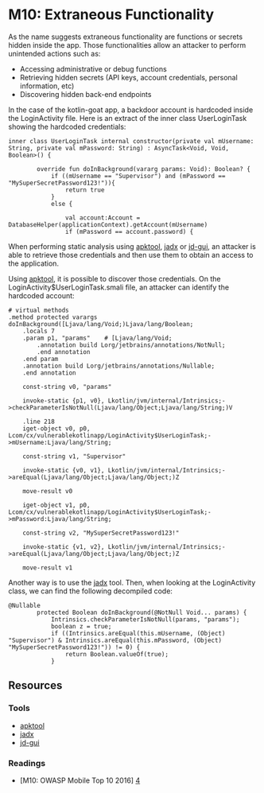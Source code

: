 M10: Extraneous Functionality
=============================

As the name suggests extraneous functionality are functions or secrets hidden inside the app.
Those functionalities allow an attacker to perform unintended actions such as:
* Accessing administrative or debug functions
* Retrieving hidden secrets (API keys, account credentials, personal information, etc)
* Discovering hidden back-end endpoints

In the case of the kotlin-goat app, a backdoor account is hardcoded inside the LoginActivity file.
Here is an extract of the inner class UserLoginTask showing the hardcoded credentials:

``` 
inner class UserLoginTask internal constructor(private val mUsername: String, private val mPassword: String) : AsyncTask<Void, Void, Boolean>() {

        override fun doInBackground(vararg params: Void): Boolean? {
            if ((mUsername == "Supervisor") and (mPassword == "MySuperSecretPassword123!")){
                return true
            }
            else {

                val account:Account = DatabaseHelper(applicationContext).getAccount(mUsername)
                if (mPassword == account.password) {
```


When performing static analysis using [apktool][1], [jadx][2] or [jd-gui][3], an attacker
is able to retrieve those credentials and then use them to obtain an access to the application.

Using [apktool][1], it is possible to discover those credentials. On the LoginActivity$UserLoginTask.smali file,
an attacker can identify the hardcoded account:
```
# virtual methods
.method protected varargs doInBackground([Ljava/lang/Void;)Ljava/lang/Boolean;
    .locals 7
    .param p1, "params"    # [Ljava/lang/Void;
        .annotation build Lorg/jetbrains/annotations/NotNull;
        .end annotation
    .end param
    .annotation build Lorg/jetbrains/annotations/Nullable;
    .end annotation

    const-string v0, "params"

    invoke-static {p1, v0}, Lkotlin/jvm/internal/Intrinsics;->checkParameterIsNotNull(Ljava/lang/Object;Ljava/lang/String;)V

    .line 218
    iget-object v0, p0, Lcom/cx/vulnerablekotlinapp/LoginActivity$UserLoginTask;->mUsername:Ljava/lang/String;

    const-string v1, "Supervisor"

    invoke-static {v0, v1}, Lkotlin/jvm/internal/Intrinsics;->areEqual(Ljava/lang/Object;Ljava/lang/Object;)Z

    move-result v0

    iget-object v1, p0, Lcom/cx/vulnerablekotlinapp/LoginActivity$UserLoginTask;->mPassword:Ljava/lang/String;

    const-string v2, "MySuperSecretPassword123!"

    invoke-static {v1, v2}, Lkotlin/jvm/internal/Intrinsics;->areEqual(Ljava/lang/Object;Ljava/lang/Object;)Z

    move-result v1

```

Another way is to use the [jadx][2] tool. Then, when looking at the LoginActivity class, 
we can find the following decompiled code:
```
@Nullable
        protected Boolean doInBackground(@NotNull Void... params) {
            Intrinsics.checkParameterIsNotNull(params, "params");
            boolean z = true;
            if ((Intrinsics.areEqual(this.mUsername, (Object) "Supervisor") & Intrinsics.areEqual(this.mPassword, (Object) "MySuperSecretPassword123!")) != 0) {
                return Boolean.valueOf(true);
            }
```


## Resources
### Tools

* [apktool][1]
* [jadx][2]
* [jd-gui][3]


### Readings
* [M10: OWASP Mobile Top 10 2016] [4]


[1]: https://github.com/skylot/jadx
[2]: http://jd.benow.ca/
[3]: https://ibotpeaches.github.io/Apktool/
[4]: https://www.owasp.org/index.php/Mobile_Top_10_2016-M10-Extraneous_Functionality
